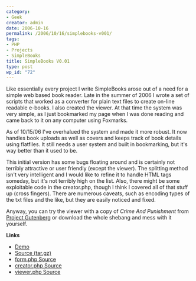 ```yaml
---
category:
- Geek
creator: admin
date: 2006-10-16
permalink: /2006/10/16/simplebooks-v001/
tags:
- PHP
- Projects
- SimpleBooks
title: SimpleBooks V0.01
type: post
wp_id: "72"
---
```


  Like essentially every project I write SimpleBooks arose out of a need for a simple web based book reader. Late in the summer of 2006 I wrote a set of scripts that worked as a converter for plain text files to create on-line readable e-books. I also created the viewer.  At that time the system was very simple, as I just bookmarked my page when I was done reading and came back to it on any computer using Foxmarks.

  As of 10/15/06 I've overhalued the system and made it more robust. It now handles book uploads as well as covers and keeps track of book details using flatfiles.  It still needs a user system and built in bookmarking, but it's way better than it used to be.

 This initial version has some bugs floating around and is certainly not terribly attractive or user friendly (except the viewer).  The splitting method isn't very intelligent and I would like to refine it to handle HTML tags someday, but it's not terribly high on the list. Also, there might be some exploitable code in the creator.php, though I think I covered all of that stuff up (cross fingers).  There are numerous caveats, such as encoding types of the txt files and the like, but they are easily noticed and fixed.

Anyway, you can try the viewer with a copy of _Crime And Punishment_ from [Project Gutenberg](https://www.gutenberg.org/) or download the whole shebang and mess with it yourself.

**Links**

- [Demo](https://static.velvetcache.org/projects/simplebooks/demo/viewer.php?book=cap&page=1)
- [Source (tar.gz)](https://static.velvetcache.org/projects/simplebooks/simplebooks_v001.tar.gz)
- [form.php Source](https://static.velvetcache.org/projects/simplebooks/V001/form.phps)
- [creator.php Source](https://static.velvetcache.org/projects/simplebooks/V001/creator.phps)
- [viewer.php Source](https://static.velvetcache.org/projects/simplebooks/V001/viewer.phps)

